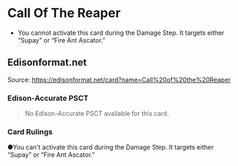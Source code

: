 # Call Of The Reaper

*   You cannot activate this card during the Damage Step. It targets either “Supay” or “Fire Ant Ascator.”

## Edisonformat.net

Source: https://edisonformat.net/card?name=Call%20of%20the%20Reaper

### Edison-Accurate PSCT

> No Edison-Accurate PSCT available for this card.

### Card Rulings

●You can't activate this card during the Damage Step. It targets either “Supay” or “Fire Ant Ascator.”
            